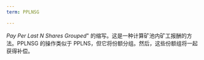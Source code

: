 ```yaml
---
term: PPLNSG

---
```

*Pay Per Last N Shares Grouped*" 的缩写。这是一种计算矿池内矿工报酬的方法。PPLNSG 的操作类似于 PPLNS，但它将份额分组。然后，这些份额组将一起获得补偿。